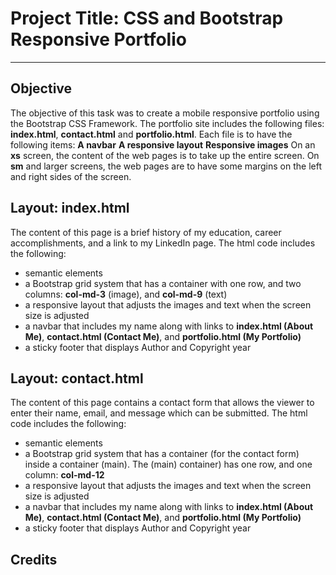 # Project Title: CSS and Bootstrap Responsive Portfolio
___
## Objective
The objective of this task was to create a mobile responsive portfolio using the Bootstrap CSS Framework.  The portfolio site includes the following files: **index.html**, **contact.html** and **portfolio.html**.
Each file is to have the following items:
**A navbar**
**A responsive layout**
**Responsive images**
On an **xs** screen, the content of the web pages is to take up the entire screen.  On **sm** and larger screens, the web pages are to have some margins on the left and right sides of the screen.

## Layout: index.html
The content of this page is a brief history of my education, career accomplishments, and a link to my LinkedIn page.
The html code includes the following:
- semantic elements
- a Bootstrap grid system that has a container with one row, and two columns: **col-md-3** (image), and **col-md-9** (text)
- a responsive layout that adjusts the images and text when the screen size is adjusted
- a navbar that includes my name along with links to **index.html (About Me)**, **contact.html (Contact Me)**, and **portfolio.html (My Portfolio)**
- a sticky footer that displays Author and Copyright year

## Layout: contact.html
The content of this page contains a contact form that allows the viewer to enter their name, email, and message which can be submitted.
The html code includes the following:
- semantic elements
- a Bootstrap grid system that has a container (for the contact form) inside a container (main). The (main) container) has one row, and one column: **col-md-12**
- a responsive layout that adjusts the images and text when the screen size is adjusted
- a navbar that includes my name along with links to **index.html (About Me)**, **contact.html (Contact Me)**, and **portfolio.html (My Portfolio)**
- a sticky footer that displays Author and Copyright year





## Credits